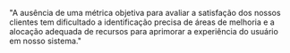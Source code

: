 
"A ausência de uma métrica objetiva para avaliar a satisfação dos nossos clientes tem dificultado a identificação precisa de áreas de melhoria e a alocação adequada de recursos para aprimorar a experiência do usuário em nosso sistema."
